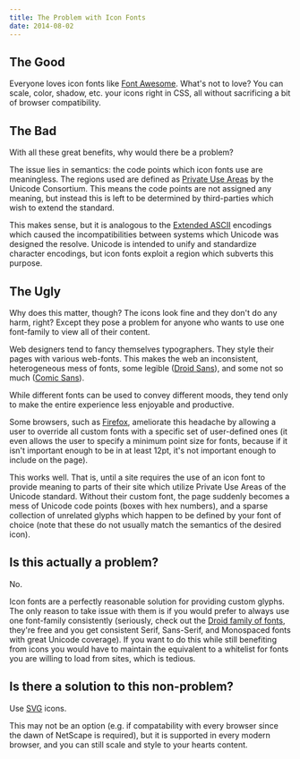 ```yaml
---
title: The Problem with Icon Fonts
date: 2014-08-02
---
```


## The Good ##

Everyone loves icon fonts like [Font Awesome][font-awesome]. What's not to
love? You can scale, color, shadow, etc. your icons right in CSS, all without
sacrificing a bit of browser compatibility.

## The Bad ##

With all these great benefits, why would there be a problem?

The issue lies in semantics: the code points which icon fonts use are
meaningless. The regions used are defined as [Private Use
Areas][private-use-areas] by the Unicode Consortium. This means the code points
are not assigned any meaning, but instead this is left to be determined by
third-parties which wish to extend the standard.

This makes sense, but it is analogous to the [Extended ASCII][ext-ascii]
encodings which caused the incompatibilities between systems which Unicode was
designed the resolve. Unicode is intended to unify and standardize character
encodings, but icon fonts exploit a region which subverts this purpose.

## The Ugly ##

Why does this matter, though? The icons look fine and they don't do any harm,
right? Except they pose a problem for anyone who wants to use one font-family
to view all of their content.

Web designers tend to fancy themselves typographers. They style their pages
with various web-fonts. This makes the web an inconsistent, heterogeneous mess
of fonts, some legible ([Droid Sans][droid-sans]), and some not so much ([Comic
Sans][comic-sans]).

While different fonts can be used to convey different moods, they tend only to
make the entire experience less enjoyable and productive.

Some browsers, such as [Firefox][firefox-fonts], ameliorate this headache by
allowing a user to override all custom fonts with a specific set of
user-defined ones (it even allows the user to specify a minimum point size for
fonts, because if it isn't important enough to be in at least 12pt, it's not
important enough to include on the page).

This works well. That is, until a site requires the use of an icon font to
provide meaning to parts of their site which utilize Private Use Areas of the
Unicode standard. Without their custom font, the page suddenly becomes a mess
of Unicode code points (boxes with hex numbers), and a sparse collection of
unrelated glyphs which happen to be defined by your font of choice (note
that these do not usually match the semantics of the desired icon).

## Is this actually a problem? ##

No.

Icon fonts are a perfectly reasonable solution for providing custom glyphs. The
only reason to take issue with them is if you would prefer to always use one
font-family consistently (seriously, check out the [Droid family of
fonts][droid-ttf], they're free and you get consistent Serif, Sans-Serif, and
Monospaced fonts with great Unicode coverage). If you want to do this while
still benefiting from icons you would have to maintain the equivalent to a
whitelist for fonts you are willing to load from sites, which is tedious.

## Is there a solution to this non-problem? ##

Use [SVG][svg] icons.

This may not be an option (e.g. if compatability with every browser since the
dawn of NetScape is required), but it is supported in every modern browser, and
you can still scale and style to your hearts content.


[font-awesome]: https://fortawesome.github.io/Font-Awesome/
[private-use-areas]: https://en.wikipedia.org/wiki/Private_Use_Areas
[ext-ascii]: https://en.wikipedia.org/wiki/Upper_ASCII
[droid-sans]: https://en.wikipedia.org/wiki/Droid_fonts
[comic-sans]: https://en.wikipedia.org/wiki/Comic_sans
[firefox-fonts]: https://support.mozilla.org/en-US/kb/settings-fonts-languages-and-pop-ups?redirectlocale=en-US&redirectslug=Options+window+-+Content+panel#w_fonts-dialog
[svg]: https://developer.mozilla.org/en-US/docs/Web/SVG?redirectlocale=en-US&redirectslug=SVG
[droid-ttf]: http://www.google.com/fonts#ChoosePlace:select/Collection:Droid+Sans|Droid+Sans+Mono|Droid+Serif
